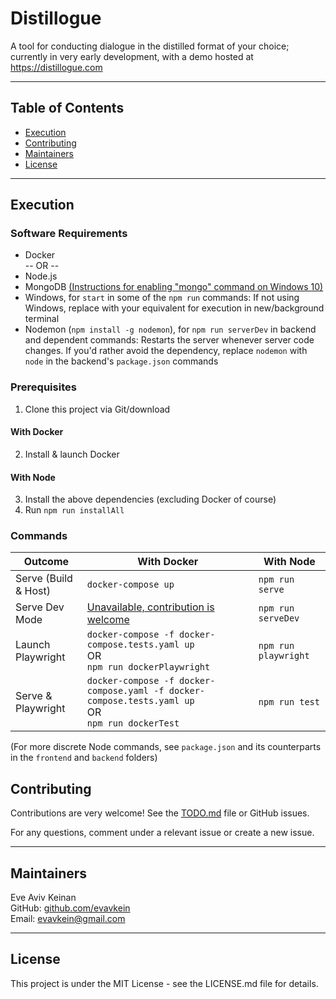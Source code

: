 # Distillogue

A tool for conducting dialogue in the distilled format of your choice; currently in very early development, with a demo hosted at https://distillogue.com

---

## Table of Contents

- [Execution](#execution)
- [Contributing](#contributing)
- [Maintainers](#maintainers)
- [License](#license)

---

## Execution

### Software Requirements

- Docker  
  -- OR --
- Node.js
- MongoDB [(Instructions for enabling "mongo" command on Windows 10)](https://stackoverflow.com/a/41507803)
- Windows, for `start` in some of the `npm run` commands: If not using Windows, replace with your equivalent for execution in new/background terminal
- Nodemon (`npm install -g nodemon`), for `npm run serverDev` in backend and dependent commands: Restarts the server whenever server code changes. If you'd rather avoid the dependency, replace `nodemon` with `node` in the backend's `package.json` commands

### Prerequisites

1. Clone this project via Git/download

#### With Docker

2. Install & launch Docker

#### With Node

3. Install the above dependencies (excluding Docker of course)
4. Run `npm run installAll`

### Commands

| Outcome              | With Docker                                                                                               | With Node            |
| -------------------- | --------------------------------------------------------------------------------------------------------- | -------------------- |
| Serve (Build & Host) | `docker-compose up`                                                                                       | `npm run serve`      |
| Serve Dev Mode       | [Unavailable, contribution is welcome](https://github.com/EvAvKein/Distillogue/issues/1)                  | `npm run serveDev`   |
| Launch Playwright    | `docker-compose -f docker-compose.tests.yaml up` <br> OR <br> `npm run dockerPlaywright`                  | `npm run playwright` |
| Serve & Playwright   | `docker-compose -f docker-compose.yaml -f docker-compose.tests.yaml up` <br> OR <br> `npm run dockerTest` | `npm run test`       |

(For more discrete Node commands, see `package.json` and its counterparts in the `frontend` and `backend` folders)

## Contributing

Contributions are very welcome! See the [TODO.md](todo.md) file or GitHub issues.

For any questions, comment under a relevant issue or create a new issue.

---

## Maintainers

Eve Aviv Keinan  
GitHub: [github.com/evavkein](https://github.com/EvAvKein)  
Email: evavkein@gmail.com

---

## License

This project is under the MIT License - see the LICENSE.md file for details.
